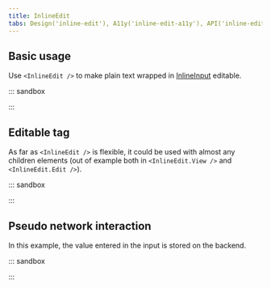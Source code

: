 ```yaml
---
title: InlineEdit
tabs: Design('inline-edit'), A11y('inline-edit-a11y'), API('inline-edit-api'), Example('inline-edit-code'), Changelog('inline-edit-changelog')
---
```


## Basic usage

Use `<InlineEdit />` to make plain text wrapped in [InlineInput](/components/inline-input/inline-input) editable.

::: sandbox

<script lang="tsx">
  export Demo from './examples/simple_use.tsx';
</script>

:::

## Editable tag

As far as `<InlineEdit />` is flexible, it could be used with almost any children elements (out of example both in `<InlineEdit.View />` and `<InlineEdit.Edit />`).

::: sandbox

<script lang="tsx">
  export Demo from './examples/editable_tag.tsx';
</script>

:::

## Pseudo network interaction

In this example, the value entered in the input is stored on the backend.

::: sandbox

<script lang="tsx">
  export Demo from './examples/pseudo_network_interaction.tsx';
</script>

:::
